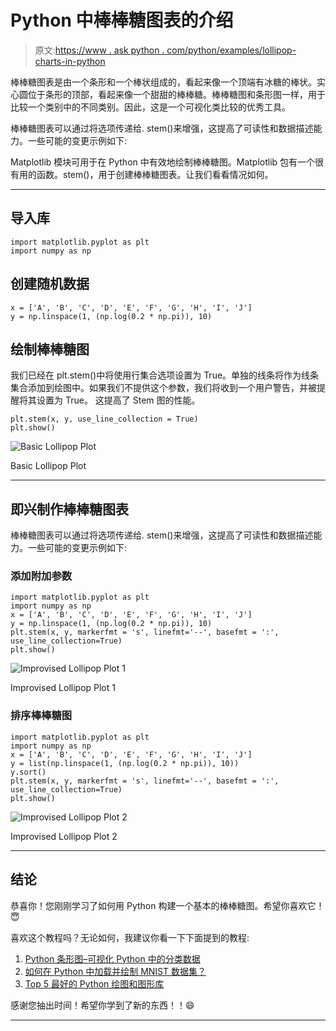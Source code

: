 # Python 中棒棒糖图表的介绍

> 原文:[https://www . ask python . com/python/examples/lollipop-charts-in-python](https://www.askpython.com/python/examples/lollipop-charts-in-python)

棒棒糖图表是由一个条形和一个棒状组成的，看起来像一个顶端有冰糖的棒状。实心圆位于条形的顶部，看起来像一个甜甜的棒棒糖。棒棒糖图和条形图一样，用于比较一个类别中的不同类别。因此，这是一个可视化类比较的优秀工具。

棒棒糖图表可以通过将选项传递给. stem()来增强，这提高了可读性和数据描述能力。一些可能的变更示例如下:

Matplotlib 模块可用于在 Python 中有效地绘制棒棒糖图。Matplotlib 包有一个很有用的函数。stem()，用于创建棒棒糖图表。让我们看看情况如何。

* * *

## 导入库

```
import matplotlib.pyplot as plt
import numpy as np

```

## 创建随机数据

```
x = ['A', 'B', 'C', 'D', 'E', 'F', 'G', 'H', 'I', 'J']
y = np.linspace(1, (np.log(0.2 * np.pi)), 10)

```

## 绘制棒棒糖图

我们已经在 plt.stem()中将使用行集合选项设置为 True。单独的线条将作为线条集合添加到绘图中。如果我们不提供这个参数，我们将收到一个用户警告，并被提醒将其设置为 True。
这提高了 Stem 图的性能。

```
plt.stem(x, y, use_line_collection = True)
plt.show()

```

![Basic Lollipop Plot](../Images/7c6561e0379486d1f09f2a20f0587f48.png)

Basic Lollipop Plot

* * *

## 即兴制作棒棒糖图表

棒棒糖图表可以通过将选项传递给. stem()来增强，这提高了可读性和数据描述能力。一些可能的变更示例如下:

### 添加附加参数

```
import matplotlib.pyplot as plt
import numpy as np
x = ['A', 'B', 'C', 'D', 'E', 'F', 'G', 'H', 'I', 'J']
y = np.linspace(1, (np.log(0.2 * np.pi)), 10)
plt.stem(x, y, markerfmt = 's', linefmt='--', basefmt = ':', use_line_collection=True)
plt.show()

```

![Improvised Lollipop Plot 1](../Images/b26f006dec315646c6f2e86f890b6d17.png)

Improvised Lollipop Plot 1

### 排序棒棒糖图

```
import matplotlib.pyplot as plt
import numpy as np
x = ['A', 'B', 'C', 'D', 'E', 'F', 'G', 'H', 'I', 'J']
y = list(np.linspace(1, (np.log(0.2 * np.pi)), 10))
y.sort()
plt.stem(x, y, markerfmt = 's', linefmt='--', basefmt = ':', use_line_collection=True)
plt.show()

```

![Improvised Lollipop Plot 2](../Images/ba48d9680db756504c7a86c47e7bc049.png)

Improvised Lollipop Plot 2

* * *

## 结论

恭喜你！您刚刚学习了如何用 Python 构建一个基本的棒棒糖图。希望你喜欢它！😇

喜欢这个教程吗？无论如何，我建议你看一下下面提到的教程:

1.  [Python 条形图–可视化 Python 中的分类数据](https://www.askpython.com/python/python-bar-plot)
2.  [如何在 Python 中加载并绘制 MNIST 数据集？](https://www.askpython.com/python/examples/load-and-plot-mnist-dataset-in-python)
3.  [Top 5 最好的 Python 绘图和图形库](https://www.askpython.com/python/python-plotting-and-graph-libraries)

感谢您抽出时间！希望你学到了新的东西！！😄

* * *